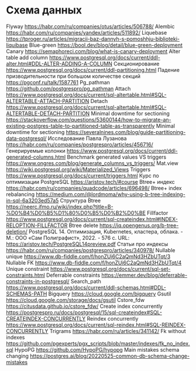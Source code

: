 # Cхема данных
 Flyway https://habr.com/ru/companies/otus/articles/506788/ 
 Alembic https://habr.com/ru/companies/yandex/articles/511892/ 
 Liquebase https://tproger.ru/articles/migracii-baz-dannyh-s-pomoshhju-biblioteki-liquibase 
 Blue-green https://bool.dev/blog/detail/blue-green-deployment 
 Canary https://semaphoreci.com/blog/what-is-canary-deployment 
 Alter table add column https://www.postgresql.org/docs/current/ddl-alter.html#DDL-ALTER-ADDING-A-COLUMN 
 Секционирование https://www.postgresql.org/docs/current/ddl-partitioning.html 
 Падение призводительности при большом количестве секций https://pgconf.ru/talk/1587761 
 Pg_pathman https://github.com/postgrespro/pg_pathman 
 Attach https://www.postgresql.org/docs/current/sql-altertable.html#SQL-ALTERTABLE-ATTACH-PARTITION 
 Detach https://www.postgresql.org/docs/current/sql-altertable.html#SQL-ALTERTABLE-DETACH-PARTITION 
 Minimal downtime for sectioning https://stackoverflow.com/questions/53600144/how-to-migrate-an-existing-postgres-table-to-partitioned-table-as-transparently 
 Minimal downtime for sectioning https://severalnines.com/blog/guide-partitioning-data-postgresql/ 
 Исследование Павла Лузанова https://habr.com/ru/companies/postgrespro/articles/456716/ 
 Генерируемые колонки https://www.postgresql.org/docs/current/ddl-generated-columns.html 
 Benchmark generated values VS triggers https://www.ongres.com/blog/generate_columns_vs_triggers/ 
 Mat.view https://wiki.postgresql.org/wiki/Materialized_Views 
 Triggers https://www.postgresql.org/docs/current/triggers.html 
 Курс по оптимизации PostgreSQL https://aristov.tech/#course 
 Btree+ индекс https://habr.com/ru/companies/quadcode/articles/696498/ 
 Btree+ index rebalancing https://medium.com/@lordmoma/why-using-b-tree-indexing-in-sql-6a3203ed57a5 
 Структура Btree https://neerc.ifmo.ru/wiki/index.php?title=B-%D0%B4%D0%B5%D1%80%D0%B5%D0%B2%D0%BE 
 Fillfactor https://www.postgresql.org/docs/current/sql-createindex.html#INDEX-RELOPTION-FILLFACTOR 
 Btree delete https://iq.opengenus.org/b-tree-deletion/ 
 PostgreSQL 14. Оптимизация, Kubernetes, кластера, облака. - М.: ООО «Сам Полиграфист», 2022. - 576 с. URL: https://aristov.tech/PostgreSQL14preview.pdf 
 Статьи про индексы https://habr.com/ru/companies/postgrespro/articles/340978/ 
 Nullable unique https://www.db-fiddle.com/f/honZUi6C2aQmNd3HZbUTqt/3 
 Nullable FK https://www.db-fiddle.com/f/honZUi6C2aQmNd3HZbUTqt/4 
 Unique constraint https://www.postgresql.org/docs/current/sql-set-constraints.html 
 Deferrable constraints https://emmer.dev/blog/deferrable-constraints-in-postgresql/ 
 Search_path https://www.postgresql.org/docs/current/ddl-schemas.html#DDL-SCHEMAS-PATH 
 Bigquery https://cloud.google.com/bigquery 
 Gsutil https://cloud.google.com/storage/docs/gsutil 
 Cstore_fdw https://citusdata.github.io/cstore_fdw/ 
 Create index concurrently https://postgrespro.ru/docs/postgresql/15/sql-createindex#SQL-CREATEINDEX-CONCURRENTLY 
 Reindex concurrently https://www.postgresql.org/docs/current/sql-reindex.html#SQL-REINDEX-CONCURRENTLY 
 Trigrams https://habr.com/ru/articles/341142/ 
 Fk without indexes https://github.com/pgexperts/pgx_scripts/blob/master/indexes/fk_no_index.sql 
 HypoPG https://github.com/HypoPG/hypopg 
 Main mistakes schema changing https://postgres.ai/blog/20220525-common-db-schema-change-mistakes 

